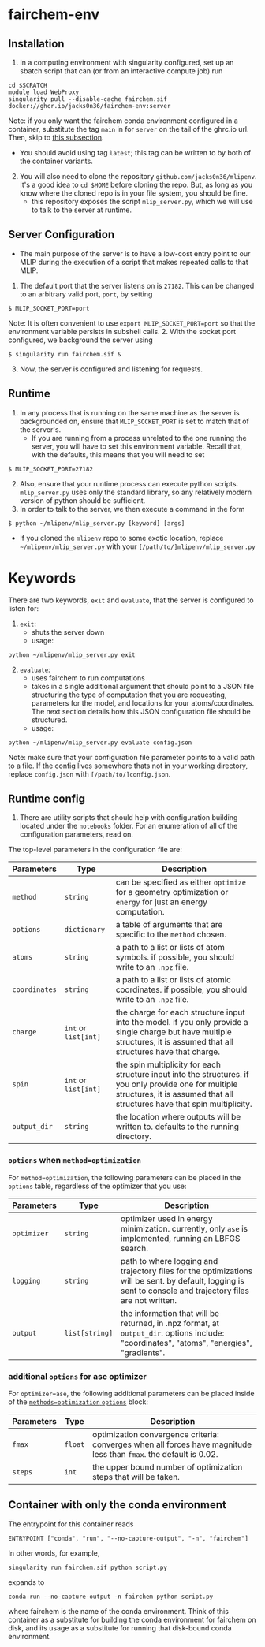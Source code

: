 # fairchem-env

Installation
------------

1. In a computing environment with singularity configured, set up an sbatch script that can (or from an interactive compute job) run
  ```commandline
  cd $SCRATCH
  module load WebProxy
  singularity pull --disable-cache fairchem.sif docker://ghcr.io/jacks0n36/fairchem-env:server
  ```
Note: if you only want the fairchem conda environment configured in a container, substitute the tag `main` in for `server` on the tail of the ghrc.io url. Then, skip to [this subsection](#container-with-only-the-conda-environment).
  - You should avoid using tag `latest`; this tag can be written to by both of the container variants.
2. You will also need to clone the repository `github.com/jacks0n36/mlipenv`. It's a good idea to `cd $HOME` before cloning the repo. But, as long as you know where the cloned repo is in your file system, you should be fine.
    - this repository exposes the script `mlip_server.py`, which we will use to talk to the server at runtime.

Server Configuration
--------------------

- The main purpose of the server is to have a low-cost entry point to our MLIP during the execution of a script that makes repeated calls to that MLIP.
1. The default port that the server listens on is `27182`. This can be changed to an arbitrary valid port, `port`, by setting
```
$ MLIP_SOCKET_PORT=port
```
Note: It is often convenient to use `export MLIP_SOCKET_PORT=port` so that the environment variable persists in subshell calls.
2. With the socket port configured, we background the server using
```
$ singularity run fairchem.sif &
```
3. Now, the server is configured and listening for requests.

Runtime
-------
1. In any process that is running on the same machine as the server is backgrounded on, ensure that `MLIP_SOCKET_PORT` is set to match that of the server's.
    - If you are running from a process unrelated to the one running the server, you will have to set this environment variable. Recall that, with the defaults, this means that you will need to set
```
$ MLIP_SOCKET_PORT=27182
```
2. Also, ensure that your runtime process can execute python scripts. `mlip_server.py` uses only the standard library, so any relatively modern version of python should be sufficient.
3. In order to talk to the server, we then execute a command in the form
```
$ python ~/mlipenv/mlip_server.py [keyword] [args]
```
- If you cloned the `mlipenv` repo to some exotic location, replace `~/mlipenv/mlip_server.py` with your `[/path/to/]mlipenv/mlip_server.py`

# Keywords
There are two keywords, `exit` and `evaluate`, that the server is configured to listen for:
1. `exit`:
    - shuts the server down
    - usage:
```
python ~/mlipenv/mlip_server.py exit
```
2. `evaluate`:
    - uses fairchem to run computations
    - takes in a single additional argument that should point to a JSON file structuring the type of computation that you are requesting, parameters for the model, and locations for your atoms/coordinates. The next section details how this JSON configuration file should be structured.
    - usage:
```
python ~/mlipenv/mlip_server.py evaluate config.json
```
Note: make sure that your configuration file parameter points to a valid path to a file. If the config lives somewhere thats not in your working directory, replace `config.json` with `[/path/to/]config.json`.

Runtime config
--------------
1. There are utility scripts that should help with configuration building located under the `notebooks` folder. For an enumeration of all of the configuration parameters, read on.


The top-level parameters in the configuration file are:

|Parameters|Type|Description|
|---|---|---|
|`method`|`string`|can be specified as either `optimize` for a geometry optimization or `energy` for just an energy computation.|
|`options`|`dictionary`|a table of arguments that are specific to the `method` chosen.|
|`atoms`|`string`|a path to a list or lists of atom symbols. if possible, you should write to an `.npz` file.|
|`coordinates`|`string`|a path to a list or lists of atomic coordinates. if possible, you should write to an `.npz` file.|
|`charge`|`int` or `list[int]`|the charge for each structure input into the model. if you only provide a single charge but have multiple structures, it is assumed that all structures have that charge.|
|`spin`|`int` or `list[int]`|the spin multiplicity for each structure input into the structures. if you only provide one for multiple structures, it is assumed that all structures have that spin multiplicity.|
|`output_dir`|`string`|the location where outputs will be written to. defaults to the running directory.|


### `options` when `method=optimization`
For `method=optimization`, the following parameters can be placed in the `options` table, regardless of the optimizer that you use:

|Parameters|Type|Description|
|---|---|---|
|`optimizer`|`string`|optimizer used in energy minimization. currently, only `ase` is implemented, running an LBFGS search.|
|`logging`|`string`|path to where logging and trajectory files for the optimizations will be sent. by default, logging is sent to console and trajectory files are not written.|
|`output`|`list[string]`|the information that will be returned, in .npz format, at `output_dir`. options include: "coordinates", "atoms", "energies", "gradients".|


### additional `options` for ase optimizer
For `optimizer=ase`, the following additional parameters can be placed inside of the [`methods=optimization` `options`](#options-when-methodoptimization) block:

|Parameters|Type|Description|
|---|---|---|
|`fmax`|`float`|optimization convergence criteria: converges when all forces have magnitude less than `fmax`. the default is 0.02.|
|`steps`|`int`|the upper bound number of optimization steps that will be taken.|

Container with only the conda environment
-----------------------------------------
The entrypoint for this container reads
```
ENTRYPOINT ["conda", "run", "--no-capture-output", "-n", "fairchem"]
```
In other words, for example,
```
singularity run fairchem.sif python script.py
```
expands to
```
conda run --no-capture-output -n fairchem python script.py
```
where fairchem is the name of the conda environment. Think of this container as a substitute for building the conda environment for fairchem on disk, and its usage as a substitute for running that disk-bound conda environment.

